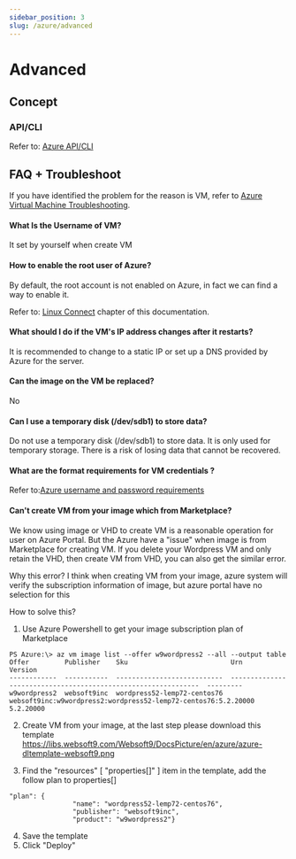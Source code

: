 ```yaml
---
sidebar_position: 3
slug: /azure/advanced
---
```


# Advanced

## Concept

### API/CLI

Refer to: [Azure API/CLI](https://docs.microsoft.com/en-us/cli/azure/)

## FAQ + Troubleshoot

If you have identified the problem for the reason is VM, refer to [Azure Virtual Machine Troubleshooting](https://docs.microsoft.com/en-us/azure/virtual-machines/troubleshooting/).

#### What Is the Username of VM?

It set by yourself when create VM

#### How to enable the root user of Azure?

By default, the root account is not enabled on Azure, in fact we can find a way to enable it.

Refer to: [Linux Connect](../azure#enableroot) chapter of this documentation.

#### What should I do if the VM's IP address changes after it restarts?

It is recommended to change to a static IP or set up a DNS provided by Azure for the server.

#### Can the image on the VM be replaced?

No

#### Can I use a temporary disk (/dev/sdb1) to store data?

Do not use a temporary disk (/dev/sdb1) to store data. It is only used for temporary storage. There is a risk of losing data that cannot be recovered.

#### What are the format requirements for VM credentials ?

Refer to:[Azure username and password requirements](https://docs.microsoft.com/en-us/azure/virtual-machines/linux/faq#what-are-the-username-requirements-when-creating-a-vm)

#### Can't create VM from your image which from Marketplace?

We know using image or VHD to create VM is a reasonable operation for user on Azure Portal. But the Azure have a "issue" when image is from Marketplace for creating VM. If you delete your Wordpress VM and only retain the VHD, then create VM from VHD, you can also get the similar error.

Why this error?  I think when creating VM from your image, azure system will verify the subscription information of image, but azure portal have no selection for this

How to solve this?

1. Use Azure Powershell to get your image subscription plan of Marketplace
```
PS Azure:\> az vm image list --offer w9wordpress2 --all --output table
Offer         Publisher    Sku                          Urn                                                             Version
------------  -----------  ---------------------------  --------------------------------------------------------------  ---------
w9wordpress2  websoft9inc  wordpress52-lemp72-centos76  websoft9inc:w9wordpress2:wordpress52-lemp72-centos76:5.2.20000  5.2.20000
```

2. Create VM from your image, at the last step please download this template
https://libs.websoft9.com/Websoft9/DocsPicture/en/azure/azure-dltemplate-websoft9.png

3. Find the "resources" [  "properties[]" ]  item in the template, add the follow plan to properties[]
```
"plan": {
                "name": "wordpress52-lemp72-centos76",
                "publisher": "websoft9inc",
                "product": "w9wordpress2"}
```
4. Save the template
5. Click "Deploy"